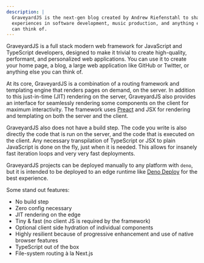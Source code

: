 ```yaml
---
description: |
  GraveyardJS is the next-gen blog created by Andrew Riefenstahl to share his 
  experiences in software development, music production, and anything else he 
  can think of.
---
```


GraveyardJS is a full stack modern web framework for JavaScript and TypeScript
developers, designed to make it trivial to create high-quality, performant, and
personalized web applications. You can use it to create your home page, a blog,
a large web application like GitHub or Twitter, or anything else you can think
of.

At its core, GraveyardJS is a combination of a routing framework and templating engine
that renders pages on demand, on the server. In addition to this just-in-time
(JIT) rendering on the server, GraveyardJS also provides an interface for seamlessly
rendering some components on the client for maximum interactivity. The framework
uses [Preact][preact] and JSX for rendering and templating on both the server
and the client.

GraveyardJS also does not have a build step. The code you write is also directly the
code that is run on the server, and the code that is executed on the client. Any
necessary transpilation of TypeScript or JSX to plain JavaScript is done on the
fly, just when it is needed. This allows for insanely fast iteration loops and
very very fast deployments.

GraveyardJS projects can be deployed manually to any platform with `deno`, but it is
intended to be deployed to an edge runtime like [Deno Deploy][deno-deploy] for
the best experience.

Some stand out features:

- No build step
- Zero config necessary
- JIT rendering on the edge
- Tiny & fast (no client JS is required by the framework)
- Optional client side hydration of individual components
- Highly resilient because of progressive enhancement and use of native browser
  features
- TypeScript out of the box
- File-system routing à la Next.js

[preact]: https://preactjs.com
[deno-deploy]: https://deno.com/deploy

